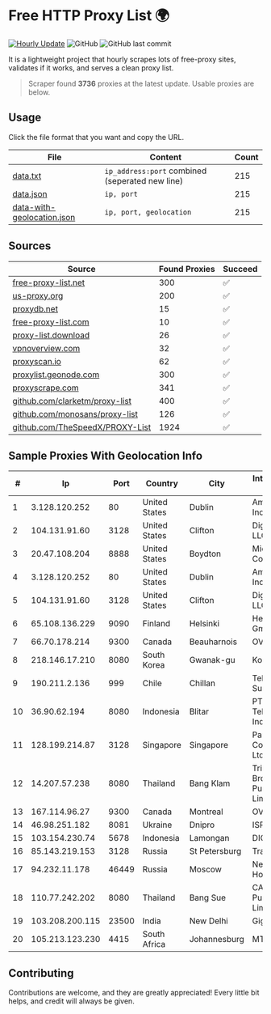 
# Free HTTP Proxy List 🌍

[![Hourly Update](https://github.com/mertguvencli/http-proxy-list/actions/workflows/main.yml/badge.svg?branch=main)](https://github.com/mertguvencli/http-proxy-list/actions/workflows/main.yml)
![GitHub](https://img.shields.io/github/license/mertguvencli/http-proxy-list)
![GitHub last commit](https://img.shields.io/github/last-commit/mertguvencli/http-proxy-list)

It is a lightweight project that hourly scrapes lots of free-proxy sites, validates if it works, and serves a clean proxy list.


> Scraper found **3736** proxies at the latest update. Usable proxies are below.

## Usage

Click the file format that you want and copy the URL.


|File|Content|Count|
|----|-------|-----|
|[data.txt](https://raw.githubusercontent.com/mertguvencli/http-proxy-list/main/proxy-list/data.txt)|`ip_address:port` combined (seperated new line)|215|
|[data.json](https://raw.githubusercontent.com/mertguvencli/http-proxy-list/main/proxy-list/data.json)|`ip, port`|215|
|[data-with-geolocation.json](https://raw.githubusercontent.com/mertguvencli/http-proxy-list/main/proxy-list/data-with-geolocation.json)|`ip, port, geolocation`|215|

## Sources

|Source|Found Proxies|Succeed|
|------|-------------|-------|
|[free-proxy-list.net](https://free-proxy-list.net)|300|✅|
|[us-proxy.org](https://www.us-proxy.org)|200|✅|
|[proxydb.net](http://proxydb.net)|15|✅|
|[free-proxy-list.com](https://free-proxy-list.com/?page=&port=&type%5B%5D=http&type%5B%5D=https&up_time=0&search=Search)|10|✅|
|[proxy-list.download](https://www.proxy-list.download/HTTP)|26|✅|
|[vpnoverview.com](https://vpnoverview.com/privacy/anonymous-browsing/free-proxy-servers)|32|✅|
|[proxyscan.io](https://www.proxyscan.io)|62|✅|
|[proxylist.geonode.com](https://proxylist.geonode.com/api/proxy-list?limit=300&page=1&sort_by=lastChecked&sort_type=desc&protocols=http,https)|300|✅|
|[proxyscrape.com](https://api.proxyscrape.com/v2/?request=displayproxies&protocol=http&timeout=10000&country=all&ssl=all&anonymity=all)|341|✅|
|[github.com/clarketm/proxy-list](https://raw.githubusercontent.com/clarketm/proxy-list/master/proxy-list-raw.txt)|400|✅|
|[github.com/monosans/proxy-list](https://raw.githubusercontent.com/monosans/proxy-list/main/proxies/http.txt)|126|✅|
|[github.com/TheSpeedX/PROXY-List](https://raw.githubusercontent.com/TheSpeedX/PROXY-List/master/http.txt)|1924|✅|


## Sample Proxies With Geolocation Info

|#|Ip|Port|Country|City|Internet Service Provider|
|-|--|----|-------|----|-------------------------|
|1|3.128.120.252|80|United States|Dublin|Amazon.com, Inc.|
|2|104.131.91.60|3128|United States|Clifton|DigitalOcean, LLC|
|3|20.47.108.204|8888|United States|Boydton|Microsoft Corporation|
|4|3.128.120.252|80|United States|Dublin|Amazon.com, Inc.|
|5|104.131.91.60|3128|United States|Clifton|DigitalOcean, LLC|
|6|65.108.136.229|9090|Finland|Helsinki|Hetzner Online GmbH|
|7|66.70.178.214|9300|Canada|Beauharnois|OVH SAS|
|8|218.146.17.210|8080|South Korea|Gwanak-gu|Korea Telecom|
|9|190.211.2.136|999|Chile|Chillan|Telefonica del Sur S.A.|
|10|36.90.62.194|8080|Indonesia|Blitar|PT. Telekomunikasi Indonesia|
|11|128.199.214.87|3128|Singapore|Singapore|Partner Communications Ltd.|
|12|14.207.57.238|8080|Thailand|Bang Klam|Triple T Broadband Public Company Limited|
|13|167.114.96.27|9300|Canada|Montreal|OVH SAS|
|14|46.98.251.182|8081|Ukraine|Dnipro|ISP "Fregat"|
|15|103.154.230.74|5678|Indonesia|Lamongan|DIGITNET|
|16|85.143.219.153|3128|Russia|St Petersburg|Trader soft LLC|
|17|94.232.11.178|46449|Russia|Moscow|Net By Net Holding LLC|
|18|110.77.242.202|8080|Thailand|Bang Sue|CAT Telecom Public Company Limited|
|19|103.208.200.115|23500|India|New Delhi|Gigantic|
|20|105.213.123.230|4415|South Africa|Johannesburg|MTN SA|



## Contributing

Contributions are welcome, and they are greatly appreciated! Every
little bit helps, and credit will always be given.

